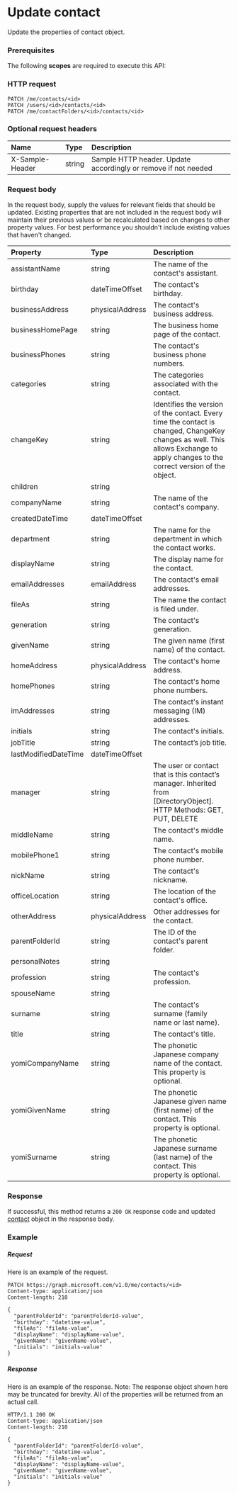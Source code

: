 # Update contact

Update the properties of contact object.
### Prerequisites
The following **scopes** are required to execute this API: 
### HTTP request
<!-- { "blockType": "ignored" } -->
```http
PATCH /me/contacts/<id>
PATCH /users/<id>/contacts/<id>
PATCH /me/contactFolders/<id>/contacts/<id>
```
### Optional request headers
| Name       | Type | Description|
|:-----------|:------|:----------|
| X-Sample-Header  | string  | Sample HTTP header. Update accordingly or remove if not needed|

### Request body
In the request body, supply the values for relevant fields that should be updated. Existing properties that are not included in the request body will maintain their previous values or be recalculated based on changes to other property values. For best performance you shouldn't include existing values that haven't changed.

| Property	   | Type	|Description|
|:---------------|:--------|:----------|
|assistantName|string|The name of the contact's assistant.|
|birthday|dateTimeOffset|The contact's birthday.|
|businessAddress|physicalAddress|The contact's business address.|
|businessHomePage|string|The business home page of the contact.|
|businessPhones|string|The contact's business phone numbers.|
|categories|string|The categories associated with the contact.|
|changeKey|string|Identifies the version of the contact. Every time the contact is changed, ChangeKey  changes as well. This allows Exchange to apply changes to the correct version of the object.|
|children|string||
|companyName|string|The name of the contact's company.|
|createdDateTime|dateTimeOffset||
|department|string|The name for the department in which the contact works.|
|displayName|string|The display name for the contact.|
|emailAddresses|emailAddress|The contact's email addresses.|
|fileAs|string|The name the contact is filed under.|
|generation|string|The contact's generation.|
|givenName|string|The given name (first name) of the contact.|
|homeAddress|physicalAddress|The contact's home address.|
|homePhones|string|The contact's home phone numbers.|
|imAddresses|string|The contact's instant messaging (IM) addresses.|
|initials|string|The contact's initials.|
|jobTitle|string|The contact’s job title.|
|lastModifiedDateTime|dateTimeOffset||
|manager|string|The user or contact that is this contact’s manager. Inherited from [DirectoryObject].            HTTP Methods: GET, PUT, DELETE|
|middleName|string|The contact's middle name.|
|mobilePhone1|string|The contact's mobile phone number.|
|nickName|string|The contact's nickname.|
|officeLocation|string|The location of the contact's office.|
|otherAddress|physicalAddress|Other addresses for the contact.|
|parentFolderId|string|The ID of the contact's parent folder.|
|personalNotes|string||
|profession|string|The contact's profession.|
|spouseName|string||
|surname|string|The contact's surname (family name or last name).|
|title|string|The contact's title.|
|yomiCompanyName|string|The phonetic Japanese company name of the contact. This property is optional.|
|yomiGivenName|string|The phonetic Japanese given name (first name) of the contact. This property is optional.|
|yomiSurname|string|The phonetic Japanese surname (last name)  of the contact. This property is optional.|

### Response
If successful, this method returns a `200 OK` response code and updated [contact](../resources/contact.md) object in the response body.
### Example
##### Request
Here is an example of the request.
<!-- {
  "blockType": "request",
  "name": "update_contact"
}-->
```http
PATCH https://graph.microsoft.com/v1.0/me/contacts/<id>
Content-type: application/json
Content-length: 210

{
  "parentFolderId": "parentFolderId-value",
  "birthday": "datetime-value",
  "fileAs": "fileAs-value",
  "displayName": "displayName-value",
  "givenName": "givenName-value",
  "initials": "initials-value"
}
```
##### Response
Here is an example of the response. Note: The response object shown here may be truncated for brevity. All of the properties will be returned from an actual call.
<!-- {
  "blockType": "response",
  "truncated": true,
  "@odata.type": "microsoft.graph.contact"
} -->
```http
HTTP/1.1 200 OK
Content-type: application/json
Content-length: 210

{
  "parentFolderId": "parentFolderId-value",
  "birthday": "datetime-value",
  "fileAs": "fileAs-value",
  "displayName": "displayName-value",
  "givenName": "givenName-value",
  "initials": "initials-value"
}
```

<!-- uuid: 8fcb5dbc-d5aa-4681-8e31-b001d5168d79
2015-10-25 14:57:30 UTC -->
<!-- {
  "type": "#page.annotation",
  "description": "Update contact",
  "keywords": "",
  "section": "documentation",
  "tocPath": ""
}-->
